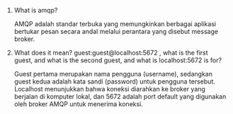 1) What is amqp?

    AMQP adalah standar terbuka yang memungkinkan berbagai aplikasi bertukar pesan secara andal melalui perantara yang disebut message broker.

2) What does it mean? guest:guest@localhost:5672 , what is the first guest, and what is the second guest, and what is localhost:5672 is for? 
    
    Guest pertama merupakan nama pengguna (username), sedangkan guest kedua adalah kata sandi (password) untuk pengguna tersebut. Localhost menunjukkan bahwa koneksi diarahkan ke broker yang berjalan di komputer lokal, dan 5672 adalah port default yang digunakan oleh broker AMQP untuk menerima koneksi.
